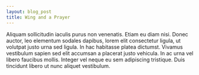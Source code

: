 ```yaml
---
layout: blog_post
title: Wing and a Prayer
---
```

Aliquam sollicitudin iaculis purus non venenatis. Etiam eu diam nisi. Donec auctor, leo elementum sodales dapibus, lorem elit consectetur ligula, ut volutpat justo urna sed ligula. In hac habitasse platea dictumst. Vivamus vestibulum sapien sed elit accumsan a placerat justo vehicula. In ac urna vel libero faucibus mollis. Integer vel neque eu sem adipiscing tristique. Duis tincidunt libero ut nunc aliquet vestibulum.

